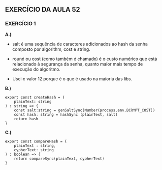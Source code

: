 ## EXERCÍCIO DA AULA 52

### EXERCÍCIO 1

**A.)** 
- salt é uma sequência de caracteres adicionados ao hash da senha composto por algorithm, cost e string.

- round ou cost (como também é chamado) é o custo numérico que está relacionado à segurança da senha, quanto maior mais tempo de execução do algoritmo.

- Usei o valor 12 porque é o que é usado na maioria das libs.

**B.)**

```
export const createHash = (
    plainText: string
) : string => {
    const salt:string = genSaltSync(Number(process.env.BCRYPT_COST))
    const hash: string = hashSync (plainText, salt)
    return hash
}
```

**C.)**


```
export const compareHash = (
    plainText : string,
    cypherText: string
) : boolean => {
    return compareSync(plainText, cypherText)
}
```
